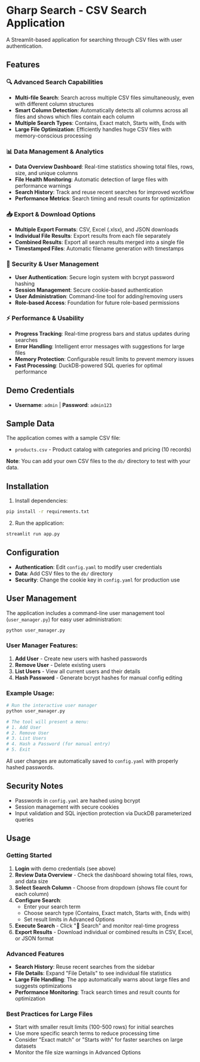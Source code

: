 # Gharp Search - CSV Search Application

A Streamlit-based application for searching through CSV files with user authentication.

## Features

### 🔍 **Advanced Search Capabilities**
- **Multi-file Search**: Search across multiple CSV files simultaneously, even with different column structures
- **Smart Column Detection**: Automatically detects all columns across all files and shows which files contain each column
- **Multiple Search Types**: Contains, Exact match, Starts with, Ends with
- **Large File Optimization**: Efficiently handles huge CSV files with memory-conscious processing

### 📊 **Data Management & Analytics**
- **Data Overview Dashboard**: Real-time statistics showing total files, rows, size, and unique columns
- **File Health Monitoring**: Automatic detection of large files with performance warnings
- **Search History**: Track and reuse recent searches for improved workflow
- **Performance Metrics**: Search timing and result counts for optimization

### 📥 **Export & Download Options**
- **Multiple Export Formats**: CSV, Excel (.xlsx), and JSON downloads
- **Individual File Results**: Export results from each file separately
- **Combined Results**: Export all search results merged into a single file
- **Timestamped Files**: Automatic filename generation with timestamps

### 🔐 **Security & User Management**
- **User Authentication**: Secure login system with bcrypt password hashing
- **Session Management**: Secure cookie-based authentication
- **User Administration**: Command-line tool for adding/removing users
- **Role-based Access**: Foundation for future role-based permissions

### ⚡ **Performance & Usability**
- **Progress Tracking**: Real-time progress bars and status updates during searches
- **Error Handling**: Intelligent error messages with suggestions for large files
- **Memory Protection**: Configurable result limits to prevent memory issues
- **Fast Processing**: DuckDB-powered SQL queries for optimal performance

## Demo Credentials

- **Username**: `admin` | **Password**: `admin123`

## Sample Data

The application comes with a sample CSV file:

- `products.csv` - Product catalog with categories and pricing (10 records)

**Note**: You can add your own CSV files to the `db/` directory to test with your data.

## Installation

1. Install dependencies:
```bash
pip install -r requirements.txt
```

2. Run the application:
```bash
streamlit run app.py
```

## Configuration

- **Authentication**: Edit `config.yaml` to modify user credentials
- **Data**: Add CSV files to the `db/` directory
- **Security**: Change the cookie key in `config.yaml` for production use

## User Management

The application includes a command-line user management tool (`user_manager.py`) for easy user administration:

```bash
python user_manager.py
```

### User Manager Features:
1. **Add User** - Create new users with hashed passwords
2. **Remove User** - Delete existing users
3. **List Users** - View all current users and their details
4. **Hash Password** - Generate bcrypt hashes for manual config editing

### Example Usage:
```bash
# Run the interactive user manager
python user_manager.py

# The tool will present a menu:
# 1. Add User
# 2. Remove User  
# 3. List Users
# 4. Hash a Password (for manual entry)
# 5. Exit
```

All user changes are automatically saved to `config.yaml` with properly hashed passwords.

## Security Notes

- Passwords in `config.yaml` are hashed using bcrypt
- Session management with secure cookies
- Input validation and SQL injection protection via DuckDB parameterized queries

## Usage

### **Getting Started**
1. **Login** with demo credentials (see above)
2. **Review Data Overview** - Check the dashboard showing total files, rows, and data size
3. **Select Search Column** - Choose from dropdown (shows file count for each column)
4. **Configure Search**:
   - Enter your search term
   - Choose search type (Contains, Exact match, Starts with, Ends with)
   - Set result limits in Advanced Options
5. **Execute Search** - Click "🚀 Search" and monitor real-time progress
6. **Export Results** - Download individual or combined results in CSV, Excel, or JSON format

### **Advanced Features**
- **Search History**: Reuse recent searches from the sidebar
- **File Details**: Expand "File Details" to see individual file statistics
- **Large File Handling**: The app automatically warns about large files and suggests optimizations
- **Performance Monitoring**: Track search times and result counts for optimization

### **Best Practices for Large Files**
- Start with smaller result limits (100-500 rows) for initial searches
- Use more specific search terms to reduce processing time
- Consider "Exact match" or "Starts with" for faster searches on large datasets
- Monitor the file size warnings in Advanced Options